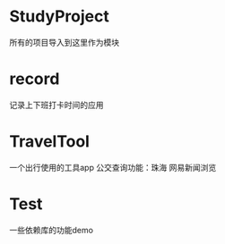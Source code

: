 # StudyProject
所有的项目导入到这里作为模块

# record
记录上下班打卡时间的应用

# TravelTool
一个出行使用的工具app
公交查询功能：珠海
网易新闻浏览

# Test
一些依赖库的功能demo